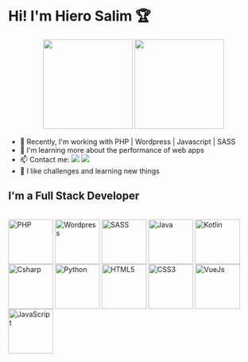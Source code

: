 # Hi! I'm Hiero Salim 🏆

<div align="center"
  <a href="https://github.com/HieroSalim/HieroSalim">
   <img height="180em" src="https://github-readme-stats.vercel.app/api?username=HieroSalim&show_icons=true&theme=dark&include_all_commits=true&count_private=true"/>
   <img height="180em" src="https://github-readme-stats.vercel.app/api/top-langs/?username=HieroSalim&layout=compact&langs_count=7&theme=dark"/>
</div>


- 🔭 Recently, I'm working with PHP | Wordpress | Javascript | SASS
- 🌱 I'm learning more about the performance of web apps
- 📫 Contact me: <a href="mailto:salimhiero@gmail.com" target="_blank"><img src="https://img.shields.io/badge/Gmail-D14836?style=for-the-badge&logo=gmail&logoColor=white"/></a> <a href="https://www.linkedin.com/in/hiero-salim-b72bba182/" target="_blank"><img src="https://img.shields.io/badge/LinkedIn-0077B5?style=for-the-badge&logo=linkedin&logoColor=white"/></a>
- 💖 I like challenges and learning new things

                                                                                                                                              
##

## I'm a Full Stack Developer

<div style="display: inline_block"><br>
  <img src="https://cdn.jsdelivr.net/gh/devicons/devicon/icons/php/php-original.svg" height="90" witdh="120" align="center" alt="PHP"/>
  <img src="https://cdn.jsdelivr.net/gh/devicons/devicon/icons/wordpress/wordpress-original.svg" height="90" witdh="120" align="center" alt="Wordpress"/>
  <img src="https://cdn.jsdelivr.net/gh/devicons/devicon/icons/sass/sass-original.svg" height="90" witdh="120" align="center" alt="SASS"/>
  <img src="https://cdn.jsdelivr.net/gh/devicons/devicon/icons/java/java-original-wordmark.svg" height="90" witdh="120" align="center" alt="Java"/>
  <img src="https://cdn.jsdelivr.net/gh/devicons/devicon/icons/kotlin/kotlin-original.svg" height="90" witdh="120" align="center" alt="Kotlin"/>
  <img src="https://cdn.jsdelivr.net/gh/devicons/devicon/icons/csharp/csharp-original.svg" height="90" witdh="120" align="center" alt="Csharp"/>
  <img src="https://cdn.jsdelivr.net/gh/devicons/devicon/icons/python/python-original-wordmark.svg" height="90" witdh="120" align="center" alt="Python"/>
  <img src="https://cdn.jsdelivr.net/gh/devicons/devicon/icons/html5/html5-original-wordmark.svg" height="90" witdh="120" align="center" alt="HTML5"/>
  <img src="https://cdn.jsdelivr.net/gh/devicons/devicon/icons/css3/css3-original.svg" height="90" witdh="120" align="center" alt="CSS3"/>
  <img src="https://cdn.jsdelivr.net/gh/devicons/devicon/icons/vuejs/vuejs-original-wordmark.svg" height="90" witdh="120" align="center" alt="VueJs"/>
  <img src="https://cdn.jsdelivr.net/gh/devicons/devicon/icons/javascript/javascript-original.svg" height="90" witdh="120" align="center" alt="JavaScript"/>
</div>
